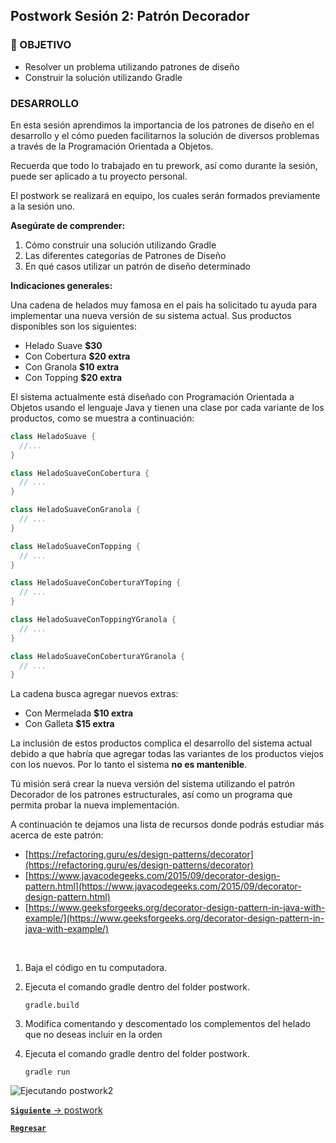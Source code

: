 ## Postwork Sesión 2: Patrón Decorador

### 🎯 OBJETIVO

- Resolver un problema utilizando patrones de diseño
- Construir la solución utilizando Gradle

### DESARROLLO

En esta sesión aprendimos la importancia de los patrones de diseño en el desarrollo y el cómo pueden facilitarnos la solución de diversos problemas a través de la Programación Orientada a Objetos. 

Recuerda que todo lo trabajado en tu prework, así como durante la sesión, puede ser aplicado a tu proyecto personal. 

El postwork se realizará en equipo, los cuales serán formados previamente a la sesión uno.

**Asegúrate de comprender:**
1. Cómo construir una solución utilizando Gradle
2. Las diferentes categorías de Patrones de Diseño
3. En qué casos utilizar un patrón de diseño determinado


**Indicaciones generales:**

Una cadena de helados muy famosa en el país ha solicitado tu ayuda para implementar una nueva versión de su sistema actual. Sus productos disponibles son los siguientes:


- Helado Suave	**$30**
- Con Cobertura	**$20 extra**
- Con Granola 	**$10 extra**
- Con Topping	**$20 extra**

El sistema actualmente está diseñado con Programación Orientada a Objetos usando el lenguaje Java y tienen una clase por cada variante de los productos, como se muestra a continuación:

```java
class HeladoSuave {
  //...
}

class HeladoSuaveConCobertura {
  // ...
}

class HeladoSuaveConGranola {
  // ...
}

class HeladoSuaveConTopping {
  // ...
}

class HeladoSuaveConCoberturaYToping {
  // ...
}

class HeladoSuaveConToppingYGranola {
  // ...
}

class HeladoSuaveConCoberturaYGranola {
  // ...
}
```

La cadena busca agregar nuevos extras:

- Con Mermelada	**$10 extra**
- Con Galleta		**$15 extra**
 
La inclusión de estos productos complica el desarrollo del sistema actual debido a que habría que agregar todas las variantes de los productos viejos con los nuevos. Por lo tanto el sistema **no es mantenible**.

Tú misión será crear la nueva versión del sistema utilizando el patrón Decorador de los patrones estructurales, así como un programa que permita probar la nueva implementación.

A continuación te dejamos una lista de recursos donde podrás estudiar más acerca de este patrón:
- [https://refactoring.guru/es/design-patterns/decorator](https://refactoring.guru/es/design-patterns/decorator)
- [https://www.javacodegeeks.com/2015/09/decorator-design-pattern.html](https://www.javacodegeeks.com/2015/09/decorator-design-pattern.html)
- [https://www.geeksforgeeks.org/decorator-design-pattern-in-java-with-example/](https://www.geeksforgeeks.org/decorator-design-pattern-in-java-with-example/)

<br>

1. Baja el código en tu computadora.

2. Ejecuta el comando gradle dentro del folder postwork.
   ``` 
   gradle.build
   ```

3. Modifica comentando y descomentado los complementos
del helado que no deseas incluir en la orden

4. Ejecuta el comando gradle dentro del folder postwork.
   ``` 
   gradle run
   ```
![Ejecutando postwork2](images/postwork1Solved.png)
   

[**`Siguiente`** -> postwork](../postwork3/)

[**`Regresar`**](../)